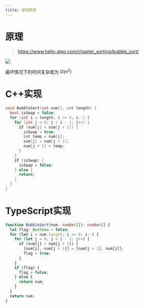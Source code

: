 ```yaml
---
title: 冒泡排序
---
```


#  原理

> https://www.hello-algo.com/chapter_sorting/bubble_sort/

![](https://pic4.zhimg.com/v2-33a947c71ad62b254cab62e5364d2813_b.webp)

最坏情况下的时间复杂度为 $O(n^2)$

# C++实现

```cpp
void BubbleSort(int num[], int length) {
  bool isSwap = false;
  for (int i = length; i >= 0; i--) {
    for (int j = 0; j < i - 1; j++) {
      if (num[j] > num[j + 1]) {
        isSwap = true;
        int temp = num[j];
        num[j] = num[j + 1];
        num[j + 1] = temp;
      }
    }
    if (isSwap) {
      isSwap = false;
    } else {
      return;
    }
  }
}
```


# TypeScript实现

```ts
function BubbleSort(num: number[]): number[] {
  let flag: Boolean = false;
  for (let i = num.length; i >= 0; i--) {
    for (let j = 0; j < i - 1; j++) {
      if (num[j] > num[j + 1]) {
        [num[j], num[j + 1]] = [num[j + 1], num[j]];
        flag = true;
      }
    }
    if (flag) {
      flag = false;
    } else {
      return num;
    }
  }
  return num;
}
```
